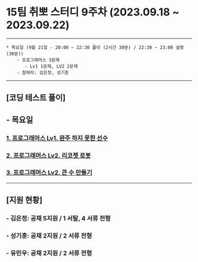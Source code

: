 
# 15팀 취뽀 스터디 9주차 (2023.09.18 ~ 2023.09.22)

---
    * 목요일 (9월 21일 - 20:00 ~ 22:30 풀이 (2시간 30분) / 22:30 ~ 23:00 설명 (30분))
        - 프로그래머스 3문제
           - Lv1 1문제, LV2 2문제
        - 참여자: 김은정, 성기훈

---
## [코딩 테스트 풀이]
## - 목요일
### <a href = "https://school.programmers.co.kr/learn/courses/30/lessons/42576"> 1. 프로그래머스 Lv1. 완주 하지 못한 선수 </a><br>
### <a href = "https://school.programmers.co.kr/learn/courses/30/lessons/169199"> 2. 프로그래머스 Lv2. 리코쳇 로봇 </a><br>
### <a href = "https://school.programmers.co.kr/learn/courses/30/lessons/42883"> 3. 프로그래머스 Lv2. 큰 수 만들기 </a><br>

---
## [지원 현황]
### - 김은정: 공채 5지원 / 1 서탈, 4 서류 전형
### - 성기훈: 공채 2지원 / 2 서류 전형
### - 유민우: 공채 2지원 / 2 서류 전형